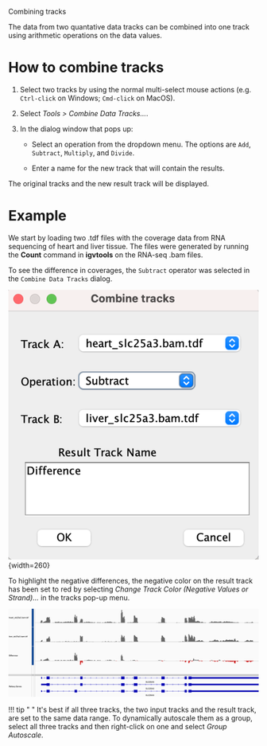 <!---
The page title should not go in the menu
-->
<p class="page-title"> Combining tracks </p>

The data from two quantative data tracks can be combined into one track using arithmetic operations on the data values.

# How to combine tracks

1. Select two tracks by using the normal multi-select mouse actions (e.g. `Ctrl-click` on Windows; `Cmd-click` on MacOS).
 
2. Select *Tools > Combine Data Tracks...*. 

3. In the dialog window that pops up:

    * Select an operation from the dropdown menu. The options are `Add`, `Subtract`, `Multiply`, and `Divide`.

    * Enter a name for the new track that will contain the results.

The original tracks and the new result track will be displayed.

# Example

We start by loading two .tdf files with the coverage data from RNA sequencing of heart and liver tissue. The files were generated by running the **Count** command in **igvtools** on the RNA-seq .bam files.

To see the difference in coverages, the `Subtract` operator was selected in the `Combine Data Tracks` dialog.

![](../img/combine-tracks-dialog.png){width=260}

To highlight the negative differences, the negative color on the result track has been set to red by selecting *Change Track Color (Negative Values or Strand)...* in the tracks pop-up menu.

![](../img/combine-tracks.png)

!!! tip " "
    It's best if all three tracks, the two input tracks and the result track, are set to the same data range. To dynamically autoscale them as a group, select all three tracks and then right-click on one and select *Group Autoscale*.